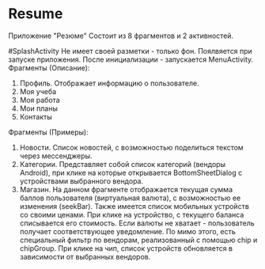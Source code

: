 # Resume
Приложение "Резюме"
Состоит из 8 фрагментов и 2 активностей.

#SplashActivity
Не имеет своей разметки - только фон. Поялвяется при запуске приложения. После инициализации - запускается MenuActivity.
Фрагменты (Описание):
1. Профиль. Отображает информацию о пользователе.
2. Моя учеба
3. Моя работа
4. Мои планы
5. Контакты

Фрагменты (Примеры):

1. Новости. Список новостей, с возможностью поделиться текстом через мессенджеры.
2. Категории. Представляет собой список категорий (вендоры Android), при клике на которые открывается BottomSheetDialog с устройствами выбранного вендора.
3. Магазин. На данном фрагменте отображается текущая сумма баллов пользователя (виртуальная валюта), с возможностью ее изменения (seekBar).
Также имеется список мобильных устройств со своими ценами. При клике на устройство, с текущего баланса списывается его стоимость. Если валюты не хватает - пользователь
получает соответствующее уведомление.
По мимо этого, есть специальный фильтр по вендорам, реализованный с помощью chip и chipGroup. При клике на чип, список устройств обновляется в зависимости от выбранных 
вендоров.
